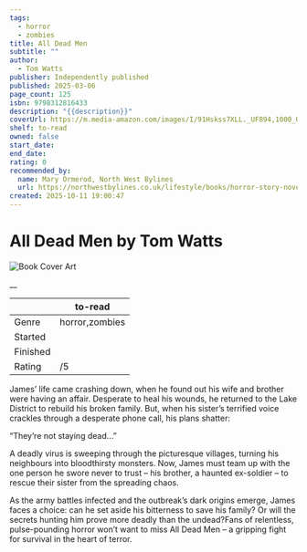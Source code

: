```yaml
---
tags:
  - horror
  - zombies
title: All Dead Men
subtitle: ""
author:
  - Tom Watts
publisher: Independently published
published: 2025-03-06
page_count: 125
isbn: 9798312816433
description: "{{description}}"
coverUrl: https://m.media-amazon.com/images/I/91Hskss7XLL._UF894,1000_QL80_.jpg
shelf: to-read
owned: false
start_date:
end_date:
rating: 0
recommended_by:
  name: Mary Ormerod, North West Bylines
  url: https://northwestbylines.co.uk/lifestyle/books/horror-story-novel-set-in-the-lake-district-inspired-by-the-authors-childhood/?utm_source=rss&utm_medium=rss&utm_campaign=horror-story-novel-set-in-the-lake-district-inspired-by-the-authors-childhood
created: 2025-10-11 19:00:47
---
```


# All Dead Men by Tom Watts

![Book Cover Art](https://m.media-amazon.com/images/I/91Hskss7XLL._UF894,1000_QL80_.jpg)

__

| &nbsp; | to-read | 
| --- | --- |
| Genre | horror,zombies |
| Started |  |
| Finished |  |
| Rating | /5 |

James’ life came crashing down, when he found out his wife and brother were having an affair. Desperate to heal his wounds, he returned to the Lake District to rebuild his broken family. But, when his sister’s terrified voice crackles through a desperate phone call, his plans shatter:  
  
“They’re not staying dead…”  
  
A deadly virus is sweeping through the picturesque villages, turning his neighbours into bloodthirsty monsters. Now, James must team up with the one person he swore never to trust – his brother, a haunted ex-soldier – to rescue their sister from the spreading chaos.  
  
As the army battles infected and the outbreak’s dark origins emerge, James faces a choice: can he set aside his bitterness to save his family? Or will the secrets hunting him prove more deadly than the undead?Fans of relentless, pulse-pounding horror won’t want to miss All Dead Men – a gripping fight for survival in the heart of terror.